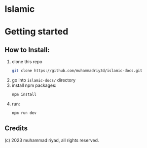 # Islamic

# Getting started
## How to Install:
1. clone this repo
   ```bash
   git clone https://github.com/muhammadriy3d/islamic-docs.git
   ```
3. go into `islamic-docs/` directory
4. install npm packages:
   ```bash
   npm install
   ```
6. run:
   ```bash
   npm run dev
   ```
## Credits
(c) 2023 muhammad riyad, all rights reserved.
